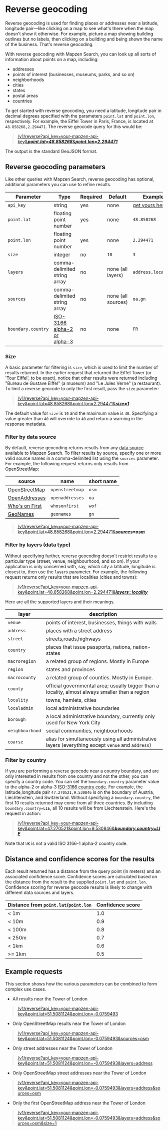 # Reverse geocoding

Reverse geocoding is used for finding places or addresses near a latitude, longitude pair&mdash;like clicking on a map to see what's there when the map doesn't show it otherwise. For example, picture a map showing building outlines but no labels, then clicking on a building and being shown the name of the business. That's reverse geocoding.

With reverse geocoding with Mapzen Search, you can look up all sorts of information about points on a map, including:

* addresses
* points of interest (businesses, museums, parks, and so on)
* neighborhoods
* cities
* states
* postal areas
* countries

To get started with reverse geocoding, you need a latitude, longitude pair in decimal degrees specified with the parameters `point.lat` and `point.lon`, respectively.  For example, the Eiffel Tower in Paris, France, is located at `48.858268,2.294471`. The reverse geocode query for this would be:

>[/v1/reverse?api_key=your-mapzen-api-key&___point.lat=48.858268___&___point.lon=2.294471___](https://mapzen.github.io/search-sandbox/?query=reverse&point.lat=48.858268&point.lon=2.294471)

The output is the standard GeoJSON format.

## Reverse geocoding parameters

Like other queries with Mapzen Search, reverse geocoding has optional, additional parameters you can use to refine results.

Parameter | Type | Required | Default | Example
--- | --- | --- | --- | ---
`api_key` | string | yes | none | [get yours here](https://mapzen.com/developers)
`point.lat` | floating point number | yes | none | `48.858268`
`point.lon` | floating point number | yes | none | `2.294471`
`size` | integer | no | `10` | `3`
`layers` | comma-delimited string array | no | none (all layers) | `address,locality`
`sources` | comma-delimited string array | no | none (all sources) | `oa,gn`
`boundary.country` | <a href="https://en.wikipedia.org/wiki/ISO_3166-1" target="\_blank">ISO-3166 alpha-2 or alpha-3</a> | no | none | `FR`

### Size

A basic parameter for filtering is `size`, which is used to limit the number of results returned. In the earlier request that returned the Eiffel Tower (or 'Tour Eiffel', to be exact), notice that other results were returned including "Bureau de Gustave Eiffel" (a museum) and "Le Jules Verne" (a restaurant). To limit a reverse geocode to only the first result, pass the `size` parameter:

>[/v1/reverse?api_key=your-mapzen-api-key&point.lat=48.858268&point.lon=2.294471&___size=1___](https://mapzen.github.io/search-sandbox/?query=reverse&point.lat=48.858268&point.lon=2.294471&size=1)

The default value for `size` is `10` and the maximum value is `40`. Specifying a value greater than `40` will override to `40` and return a warning in the response metadata.

### Filter by data source

By default, reverse geocoding returns results from any [data source](data-sources.md) available to Mapzen Search. To filter results by source, specify one or more valid source names in a comma-delimited list using the `sources` parameter. For example, the following request returns only results from OpenStreetMap:

| source | name | short name |
|---|---|---|
| [OpenStreetMap](http://www.openstreetmap.org/) | `openstreetmap` | `osm` |
| [OpenAddresses](http://openaddresses.io/) | `openaddresses` | `oa` |
| [Who's on First](https://whosonfirst.mapzen.com) | `whosonfirst` | `wof` |
| [GeoNames](http://www.geonames.org/) | `geonames` | `gn` |

>[/v1/reverse?api_key=your-mapzen-api-key&point.lat=48.858268&point.lon=2.294471&___sources=osm___](https://mapzen.github.io/search-sandbox/?query=reverse&point.lat=48.858268&point.lon=2.294471&sources=osm)

### Filter by layers (data type)

Without specifying further, reverse geocoding doesn't restrict results to a particular type (street, venue, neighbourhood, and so on).  If your application is only concerned with, say, which city a latitude, longitude is closest to, then use the `layers` parameter.  For example, the following request returns only results that are localities (cities and towns):

>[/v1/reverse?api_key=your-mapzen-api-key&point.lat=48.858268&point.lon=2.294471&___layers=locality___](https://mapzen.github.io/search-sandbox/?query=reverse&point.lat=48.858268&point.lon=2.294471&layers=locality)

Here are all the supported layers and their meanings.

|layer|description|
|----|----|
|`venue`|points of interest, businesses, things with walls|
|`address`|places with a street address|
|`street`|streets,roads,highways|
|`country`|places that issue passports, nations, nation-states|
|`macroregion`|a related group of regions. Mostly in Europe|
|`region`|states and provinces|
|`macrocounty`|a related group of counties. Mostly in Europe.|
|`county`|official governmental area; usually bigger than a locality, almost always smaller than a region|
|`locality`|towns, hamlets, cities|
|`localadmin`|local administrative boundaries|
|`borough`| a local administrative boundary, currently only used for New York City|
|`neighbourhood`|social communities, neighbourhoods|
|`coarse`|alias for simultaneously using all administrative layers (everything except `venue` and `address`)|

### Filter by country

If you are performing a reverse geocode near a country boundary, and are only interested in results from one country and not the other, you can specify a country code. You can set the `boundary.country` parameter value to the alpha-2 or alpha-3 [ISO-3166 country code](https://en.wikipedia.org/wiki/ISO_3166-1). For example, the latitude,longitude pair `47.270521,9.530846` is on the boundary of Austria, Liechtenstein, and Switzerland. Without specifying a `boundary.country`, the first 10 results returned may come from all three countries. By including `boundary.country=LIE`, all 10 results will be from Liechtenstein. Here's the request in action:

>[/v1/reverse?api_key=your-mapzen-api-key&point.lat=47.270521&point.lon=9.530846&___boundary.country=LIE___](https://mapzen.github.io/search-sandbox/?query=reverse&point.lat=47.270521&point.lon=9.530846&boundary.country=LIE)

Note that `UK` is not a valid ISO 3166-1 alpha-2 country code.

## Distance and confidence scores for the results

Each result returned has a distance from the query point (in meters) and an associated confidence score. Confidence scores are calculated based on the distance from the result to the supplied `point.lat` and `point.lon`. Confidence scoring for reverse geocode results is likely to change with different data sources and layers.

Distance from `point.lat`/`point.lon` | Confidence score
--- | ---
&lt; 1m | 1.0
&lt; 10m | 0.9
&lt; 100m | 0.8
&lt; 250m | 0.7
&lt; 1km | 0.6
&gt;= 1km | 0.5

## Example requests

This section shows how the various parameters can be combined to form complex use cases.

* All results near the Tower of London
>[/v1/reverse?api_key=your-mapzen-api-key&point.lat=51.5081124&point.lon=-0.0759493](https://mapzen.github.io/search-sandbox/?query=reverse&point.lat=51.5081124&point.lon=-0.0759493)

* Only OpenStreetMap results near the Tower of London
>[/v1/reverse?api_key=your-mapzen-api-key&point.lat=51.5081124&point.lon=-0.0759493&sources=osm](https://mapzen.github.io/search-sandbox/?query=reverse&point.lat=51.5081124&point.lon=-0.0759493&sources=osm)

* Only street addresses near the Tower of London
>[/v1/reverse?api_key=your-mapzen-api-key&point.lat=51.5081124&point.lon=-0.0759493&layers=address](https://mapzen.github.io/search-sandbox/?query=reverse&point.lat=51.5081124&point.lon=-0.0759493&layers=address)

* Only OpenStreetMap street addresses near the Tower of London
>[/v1/reverse?api_key=your-mapzen-api-key&point.lat=51.5081124&point.lon=-0.0759493&layers=address&sources=osm](https://mapzen.github.io/search-sandbox/?query=reverse&point.lat=51.5081124&point.lon=-0.0759493&layers=address&sources=osm)

* Only the first OpenStreetMap address near the Tower of London
>[/v1/reverse?api_key=your-mapzen-api-key&point.lat=51.5081124&point.lon=-0.0759493&layers=address&sources=osm&size=1](https://mapzen.github.io/search-sandbox/?query=reverse&point.lat=51.5081124&point.lon=-0.0759493&layers=address&sources=osm&size=1)
